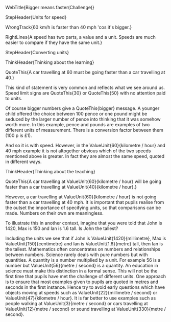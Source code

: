 WebTitle{Bigger means faster(Challenge)}

StepHeader{Units for speed}

WrongTrack{60 km/h is faster than 40 mph 'cos it's bigger.}

RightLines{A speed has two parts, a value and a unit. Speeds are much easier to compare if they have the same unit.}

StepHeader{Converting units}

ThinkHeader{Thinking about the learning}

QuoteThis{A car travelling at 60 must be going faster than a car travelling at 40.}

This kind of statement is very common and reflects what we see around us. Speed limit signs are QuoteThis{30} or QuoteThis{50} with no attention paid to units.

Of course bigger numbers give a QuoteThis{bigger} message. A younger child offered the choice between 100 pence or one pound might be seduced by the larger number of pence into thinking that it was somehow worth more. In this example, pence and pounds are examples of two different units of measurement. There is a conversion factor between them (100 p  is £1).

And so it is with speed. However, in the ValueUnit{60}{kilometre / hour} and 40 mph example it is not altogether obvious which of the two speeds mentioned above is greater. In fact they are almost the same speed, quoted in different ways.

ThinkHeader{Thinking about the teaching}

QuoteThis{A car travelling at ValueUnit{60}{kilometre / hour} will be going faster than a car travelling at ValueUnit{40}{kilometre / hour}.}

However, a car travelling at ValueUnit{60}{kilometre / hour} is not going faster than a car travelling at 40 mph. It is important that pupils realise from the outset the importance of specifying units, so that comparisons can be made. Numbers on their own are meaningless.

To illustrate this in another context, imagine that you were told that John is 1420, Max is 150 and Ian is 1.6 tall. Is John the tallest?

Including the units we see that if John is ValueUnit{1420}{millimetre}, Max is ValueUnit{150}{centimetre} and Ian is ValueUnit{1.6}{metre} tall, then Ian is the tallest. Mathematics often concentrates on numbers and relationships between numbers. Science rarely deals with pure numbers but with quantities. A quantity is a number multiplied by a unit. For example 56 is a number but ValueUnit{56}{metre / second} is a quantity. An education in science must make this distinction in a formal sense. This will not be the first time that pupils have met the challenge of different units. One approach is to ensure that most examples given to pupils are quoted in metres and seconds in the first instance. Hence try to avoid early questions which have objects moving at speeds such as ValueUnit{22}{millimetre / second} or ValueUnit{47}{kilometre / hour}. It is far better to use examples such as people walking at ValueUnit{3}{metre / second} or cars travelling at ValueUnit{12}{metre / second} or sound travelling at ValueUnit{330}{metre / second}.


